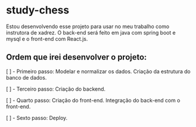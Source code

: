 # study-chess
Estou desenvolvendo esse projeto para usar no meu trabalho como instrutora de xadrez. O back-end será feito em java com spring boot e mysql e o front-end com React.js.

## Ordem que irei desenvolver o projeto:

[ ] - Primeiro passo:
Modelar e normalizar os dados. Criação da estrutura do banco de dados.

[ ] - Terceiro passo:
Criação do backend.

[ ] - Quarto passo:
Criação do front-end. Integração do back-end com o front-end.

[ ] - Sexto passo:
Deploy.
